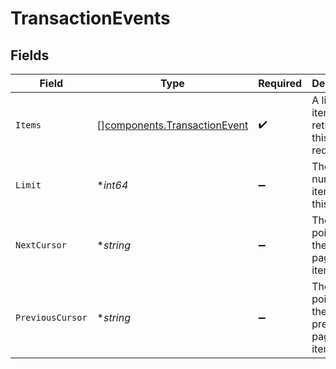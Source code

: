 # TransactionEvents


## Fields

| Field                                                                        | Type                                                                         | Required                                                                     | Description                                                                  | Example                                                                      |
| ---------------------------------------------------------------------------- | ---------------------------------------------------------------------------- | ---------------------------------------------------------------------------- | ---------------------------------------------------------------------------- | ---------------------------------------------------------------------------- |
| `Items`                                                                      | [][components.TransactionEvent](../../models/components/transactionevent.md) | :heavy_check_mark:                                                           | A list of items returned for this request.                                   |                                                                              |
| `Limit`                                                                      | **int64*                                                                     | :heavy_minus_sign:                                                           | The number of items for this page.                                           | 20                                                                           |
| `NextCursor`                                                                 | **string*                                                                    | :heavy_minus_sign:                                                           | The cursor pointing at the next page of items.                               | ZXhhbXBsZTE                                                                  |
| `PreviousCursor`                                                             | **string*                                                                    | :heavy_minus_sign:                                                           | The cursor pointing at the previous page of items.                           | Xkjss7asS                                                                    |